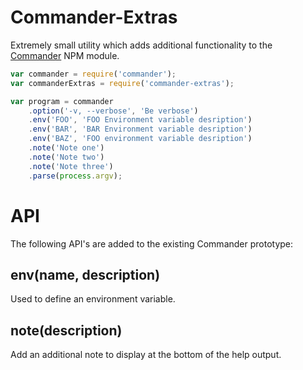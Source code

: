 Commander-Extras
================
Extremely small utility which adds additional functionality to the [Commander](https://github.com/tj/commander.js) NPM module.


```javascript
var commander = require('commander');
var commanderExtras = require('commander-extras');

var program = commander
	.option('-v, --verbose', 'Be verbose')
	.env('FOO', 'FOO Environment variable desription')
	.env('BAR', 'BAR Environment variable desription')
	.env('BAZ', 'FOO environment variable desription')
	.note('Note one')
	.note('Note two')
	.note('Note three')
	.parse(process.argv);
```


API
===
The following API's are added to the existing Commander prototype:


env(name, description)
----------------------
Used to define an environment variable.


note(description)
-----------------
Add an additional note to display at the bottom of the help output.
